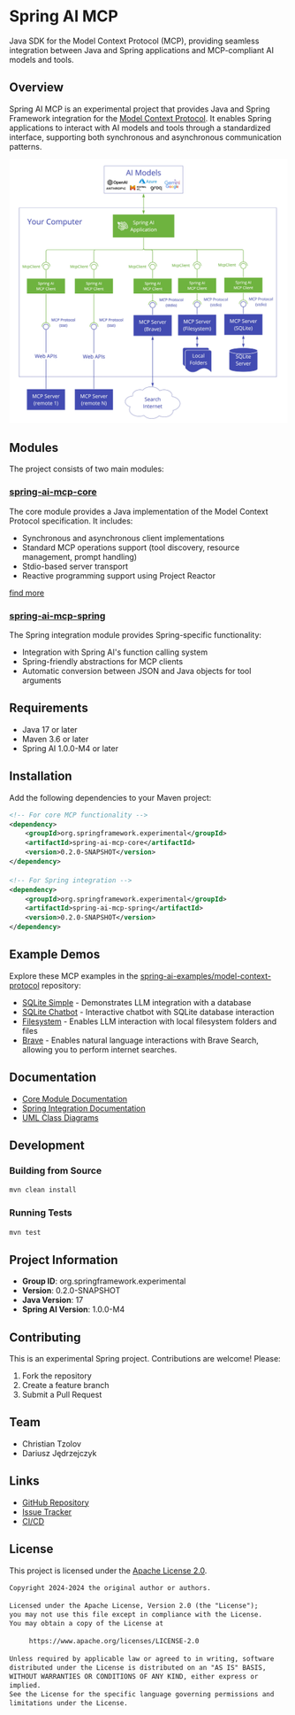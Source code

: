 # Spring AI MCP

Java SDK for the Model Context Protocol (MCP), providing seamless integration between Java and Spring applications and MCP-compliant AI models and tools.

## Overview

Spring AI MCP is an experimental project that provides Java and Spring Framework integration for the [Model Context Protocol](https://modelcontextprotocol.org/docs/concepts/architecture). It enables Spring applications to interact with AI models and tools through a standardized interface, supporting both synchronous and asynchronous communication patterns.

<img src="spring-ai-mcp-architecture.jpg" width="600">

## Modules

The project consists of two main modules:

### [spring-ai-mcp-core](./spring-ai-mcp-core/README.md)

The core module provides a Java implementation of the Model Context Protocol specification. It includes:
- Synchronous and asynchronous client implementations
- Standard MCP operations support (tool discovery, resource management, prompt handling)
- Stdio-based server transport
- Reactive programming support using Project Reactor

[find more](./spring-ai-mcp-core/README.md)

### [spring-ai-mcp-spring](./spring-ai-mcp-spring/README.md)

The Spring integration module provides Spring-specific functionality:
- Integration with Spring AI's function calling system
- Spring-friendly abstractions for MCP clients
- Automatic conversion between JSON and Java objects for tool arguments

## Requirements

- Java 17 or later
- Maven 3.6 or later
- Spring AI 1.0.0-M4 or later

## Installation

Add the following dependencies to your Maven project:

```xml
<!-- For core MCP functionality -->
<dependency>
    <groupId>org.springframework.experimental</groupId>
    <artifactId>spring-ai-mcp-core</artifactId>
    <version>0.2.0-SNAPSHOT</version>
</dependency>

<!-- For Spring integration -->
<dependency>
    <groupId>org.springframework.experimental</groupId>
    <artifactId>spring-ai-mcp-spring</artifactId>
    <version>0.2.0-SNAPSHOT</version>
</dependency>
```

## Example Demos

Explore these MCP examples in the [spring-ai-examples/model-context-protocol](https://github.com/spring-projects/spring-ai-examples/tree/main/model-context-protocol) repository:

- [SQLite Simple](https://github.com/spring-projects/spring-ai-examples/tree/main/model-context-protocol/sqlite/simple) - Demonstrates LLM integration with a database
- [SQLite Chatbot](https://github.com/spring-projects/spring-ai-examples/tree/main/model-context-protocol/sqlite/chatbot) - Interactive chatbot with SQLite database interaction
- [Filesystem](https://github.com/spring-projects/spring-ai-examples/tree/main/model-context-protocol/filesystem) - Enables LLM interaction with local filesystem folders and files
- [Brave](https://github.com/spring-projects/spring-ai-examples/tree/main/model-context-protocol/brave) - Enables natural language interactions with Brave Search, allowing you to perform internet searches.

## Documentation

- [Core Module Documentation](spring-ai-mcp-core/README.md)
- [Spring Integration Documentation](spring-ai-mcp-spring/README.md)
- [UML Class Diagrams](spring-ai-mcp-core/docs/spring-ai-mcp-uml-classdiagram.svg)

## Development

### Building from Source

```bash
mvn clean install
```

### Running Tests

```bash
mvn test
```

## Project Information

- **Group ID**: org.springframework.experimental
- **Version**: 0.2.0-SNAPSHOT
- **Java Version**: 17
- **Spring AI Version**: 1.0.0-M4

## Contributing

This is an experimental Spring project. Contributions are welcome! Please:

1. Fork the repository
2. Create a feature branch
3. Submit a Pull Request

## Team

- Christian Tzolov
- Dariusz Jędrzejczyk

## Links

- [GitHub Repository](https://github.com/spring-projects-experimental/spring-ai-mcp)
- [Issue Tracker](https://github.com/spring-projects-experimental/spring-ai-mcp/issues)
- [CI/CD](https://github.com/spring-projects-experimental/spring-ai-mcp/actions)

## License

This project is licensed under the [Apache License 2.0](LICENSE).

```
Copyright 2024-2024 the original author or authors.

Licensed under the Apache License, Version 2.0 (the "License");
you may not use this file except in compliance with the License.
You may obtain a copy of the License at

     https://www.apache.org/licenses/LICENSE-2.0

Unless required by applicable law or agreed to in writing, software
distributed under the License is distributed on an "AS IS" BASIS,
WITHOUT WARRANTIES OR CONDITIONS OF ANY KIND, either express or implied.
See the License for the specific language governing permissions and
limitations under the License.
